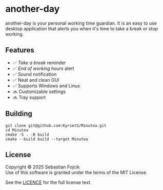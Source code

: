 # another-day

another-day is your personal working time guardian. It is an easy to use desktop application that alerts you when it's time to take a break or stop working.

## Features

- ✅ *Take a break* reminder
- ✅ *End of working hours* alert
- ✅ Sound notification
- ✅ Neat and clean GUI
- ✅ Supports Windows and Linux
- 🔜 Customizable settings
- 🔜 Tray support

## Building
```
git clone git@github.com:KyrietS/Minutea.git
cd Minutea
cmake -S . -B build
cmake --build build --target Minutea
```

## License

Copyright © 2025 Sebastian Fojcik \
Use of this software is granted under the terms of the MIT License.

See the [LICENCE](LICENSE) for the full license text.
